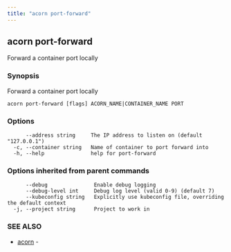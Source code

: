 ```yaml
---
title: "acorn port-forward"
---
```

## acorn port-forward

Forward a container port locally

### Synopsis

Forward a container port locally

```
acorn port-forward [flags] ACORN_NAME|CONTAINER_NAME PORT
```

### Options

```
      --address string     The IP address to listen on (default "127.0.0.1")
  -c, --container string   Name of container to port forward into
  -h, --help               help for port-forward
```

### Options inherited from parent commands

```
      --debug               Enable debug logging
      --debug-level int     Debug log level (valid 0-9) (default 7)
      --kubeconfig string   Explicitly use kubeconfig file, overriding the default context
  -j, --project string      Project to work in
```

### SEE ALSO

* [acorn](acorn.md)	 - 

